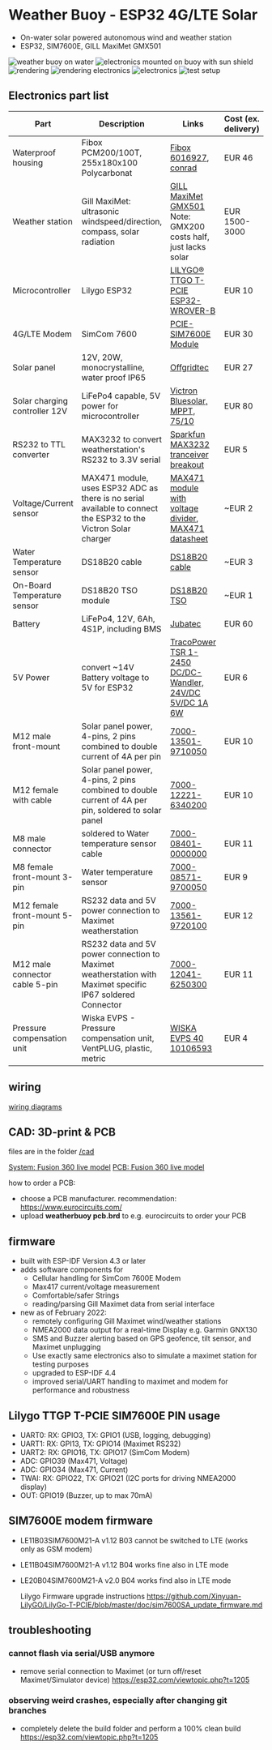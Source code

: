 # Weather Buoy - ESP32 4G/LTE Solar
* On-water solar powered autonomous wind and weather station
* ESP32, SIM7600E, GILL MaxiMet GMX501

<img src="weatherbuoy_onwater.jpg" alt="weather buoy on water">
<img src="electronics_on_buoy.jpg" alt="electronics mounted on buoy with sun shield">

<br>

<img src="rendering_mounted.png" alt="rendering">
<img src="rendering_electronics.png" alt="rendering electronics">
<img src="electronics.jpg" alt="electronics">
<img src="testsetup.jpg" alt="test setup"> 


## Electronics part list

| Part | Description | Links | Cost (ex. delivery) |
|-|-|-|-|
| Waterproof housing | Fibox PCM200/100T, 255x180x100 Polycarbonat | [Fibox 6016927](https://www.fibox.de//catalog/64/product/183/6016927_GER1.html), [conrad](https://www.conrad.at/de/p/fibox-pcm-200-100-t-6016927-universal-gehaeuse-255-x-180-x-100-polycarbonat-lichtgrau-ral-7035-1-st-521203.html) | EUR 46 |
| Weather station | Gill MaxiMet: ultrasonic windspeed/direction, compass, solar radiation | [GILL MaxiMet GMX501](http://gillinstruments.com/data/datasheets/1957-009%20Maximet-gmx501%20Iss%207.pdf) Note: GMX200 costs half, just lacks solar| EUR 1500-3000 |
| Microcontroller |  Lilygo ESP32 | [LILYGO® TTGO T-PCIE ESP32-WROVER-B](http://www.lilygo.cn/prod_view.aspx?TypeId=50044&Id=1313&FId=t3:50044:3) | EUR 10 |
| 4G/LTE Modem  | SimCom 7600 | [PCIE-SIM7600E Module](http://www.lilygo.cn/prod_view.aspx?TypeId=50044&Id=1313&FId=t3:50044:3)  |  EUR 30 |
| Solar panel | 12V, 20W, monocrystalline, water proof IP65 | [Offgridtec](https://www.offgridtec.com/en/offgridtec-20w-mono-solarpanel-12v.html)| EUR 27 |
| Solar charging controller 12V | LiFePo4 capable, 5V power for microcontroller | [Victron Bluesolar, MPPT, 75/10](https://www.victronenergy.com/solar-charge-controllers/mppt7510) | EUR 80 |
| RS232 to TTL converter | MAX3232 to convert weatherstation's RS232 to 3.3V serial | [Sparkfun MAX3232 tranceiver breakout](https://www.sparkfun.com/products/11189) | EUR 5 |
| Voltage/Current sensor | MAX471 module, uses ESP32 ADC as there is no serial available to connect the ESP32 to the Victron Solar charger  | [MAX471 module with voltage divider](https://www.aliexpress.com/w/wholesale-max471-module.html), [MAX471 datasheet](https://www.maximintegrated.com/en/products/analog/amplifiers/MAX471.html) | ~EUR 2 |
| Water Temperature sensor | DS18B20 cable | [DS18B20 cable](https://www.az-delivery.de/en/products/2er-set-ds18b20-mit-3m-kabel?variant=19385240518752) | ~EUR 3 |
| On-Board Temperature sensor | DS18B20 TSO module | [DS18B20 TSO](https://www.az-delivery.de/en/products/5ersetds18b20?_pos=2&_sid=9a9ed3862&_ss=r) | ~EUR 1
| Battery | LiFePo4, 12V, 6Ah, 4S1P, including BMS | [Jubatec](https://www.jubatec.net/lifepo4-akku-12v-6ah-mit-bms-batterie-management-system_4652) | EUR 60 |
| 5V Power | convert ~14V Battery voltage to 5V for ESP32 |  [TracoPower TSR 1-2450 DC/DC-Wandler, 24V/DC 5V/DC 1A 6W](https://www.tracopower.com/int/model/tsr-1-2450) | EUR 6 |
| M12 male front-mount | Solar panel power, 4-pins, 2 pins combined to double current of 4A per pin | [7000-13501-9710050](https://shop.murrelektronik.de/en/Connection-Technology/Flange-Connectors/Signal/M12-male-receptacle-A-cod-front-mount-7000-13501-9710050.html?listtype=search&searchparam=7000-13501-9710050) | EUR 10 |
| M12 female with cable | Solar panel power, 4-pins, 2 pins combined to double current of 4A per pin, soldered to solar panel | [7000-12221-6340200](https://shop.murrelektronik.de/en/Connection-Technology/With-open-ended-wires/Signal/M12-female-0-with-cable-7000-12221-6340200.html?listtype=search&searchparam=7000-12221-6340200&src=search&srchPage=1&perPage=10&pos=1) | EUR 10 |
| M8 male connector | soldered to Water temperature sensor cable | [7000-08401-0000000](https://shop.murrelektronik.de/en/Connection-Technology/Field-wireable/Signal/M8-MALE-0-FIELD-WIREABLE-SOLDER-PINS-7000-08401-0000000.html?listtype=search&searchparam=7000-08401-0000000&src=search&srchPage=1&perPage=10&pos=1) | EUR 11 |
| M8 female front-mount 3-pin | Water temperature sensor | [7000-08571-9700050](https://shop.murrelektronik.de/en/Connection-Technology/Flange-Connectors/Signal/M8-FEMALE-FLANGE-PLUG-A-CODED-FRONT-MOUNT-7000-08571-9700050.html?listtype=search&searchparam=7000-08571-9700050&src=search&srchPage=1&perPage=10&pos=1) | EUR 9 |
| M12 female front-mount 5-pin | RS232 data and 5V power connection to Maximet weatherstation | [7000-13561-9720100](https://shop.murrelektronik.de/en/Connection-Technology/Flange-Connectors/Signal/M12-female-receptacle-A-cod-front-mount-7000-13561-9720100.html?listtype=search&searchparam=7000-13561-9720100&src=search&srchPage=1&perPage=10&pos=1)| EUR 12 |
| M12 male connector cable 5-pin | RS232 data and 5V power connection to Maximet weatherstation with Maximet specific IP67 soldered Connector | [7000-12041-6250300](https://shop.murrelektronik.de/en/Connection-Technology/With-open-ended-wires/Signal/M12-male-0-with-cable-7000-12041-6250300.html?listtype=search&searchparam=7000-12041-6250300&src=search&srchPage=1&perPage=10&pos=1) | EUR 11 |
| Pressure compensation unit | Wiska EVPS - Pressure compensation unit, VentPLUG, plastic, metric | [WISKA EVPS 40 10106593](https://www.wiska.com/de/143/pde/10102369/evps-12.html) | EUR 4 |


## wiring
[wiring diagrams](wiring/readme.md)

## CAD: 3D-print & PCB

files are in the folder [/cad](cad)

[System: Fusion 360 live model](https://a360.co/3yyAmHY)
[PCB: Fusion 360 live model](https://a360.co/3zrHFRN)

how to order a PCB:
* choose a PCB manufacturer. recommendation: https://www.eurocircuits.com/ 
* upload __weatherbuoy pcb.brd__ to e.g. eurocircuits to order your PCB

## firmware
* built with ESP-IDF Version 4.3 or later
* adds software components for
  * Cellular handling for SimCom 7600E Modem
  * Max417 current/voltage measurement
  * Comfortable/safer Strings
  * reading/parsing Gill Maximet data from serial interface
* new as of February 2022:
  * remotely configuring Gill Maximet wind/weather stations
  * NMEA2000 data output for a real-time Display e.g. Garmin GNX130
  * SMS and Buzzer alerting based on GPS geofence, tilt sensor, and Maximet unplugging
  * Use exactly same electronics also to simulate a maximet station for testing purposes
  * upgraded to ESP-IDF 4.4
  * improved serial/UART handling to maximet and modem for performance and robustness

## Lilygo TTGP T-PCIE SIM7600E PIN usage
* UART0: RX: GPIO3, TX: GPIO1 (USB, logging, debugging)
* UART1: RX: GPI13, TX: GPIO14 (Maximet RS232)
* UART2: RX: GPIO16, TX: GPIO17 (SimCom Modem)
* ADC: GPIO39 (Max471, Voltage)
* ADC: GPIO34 (Max471, Current)
* TWAI: RX: GPIO22, TX: GPIO21 (I2C ports for driving NMEA2000 display)
* OUT: GPIO19 (Buzzer, up to max 70mA)

## SIM7600E modem firmware
* LE11B03SIM7600M21-A v1.12 B03 cannot be switched to LTE (works only as GSM modem) 
* LE11B04SIM7600M21-A v1.12 B04 works fine also in LTE mode
* LE20B04SIM7600M21-A v2.0  B04 works find also in LTE mode

  Lilygo Firmware upgrade instructions https://github.com/Xinyuan-LilyGO/LilyGo-T-PCIE/blob/master/doc/sim7600SA_update_firmware.md


## troubleshooting

### cannot flash via serial/USB anymore
* remove serial connection to Maximet (or turn off/reset Maximet/Simulator device)
  https://esp32.com/viewtopic.php?t=1205

### observing weird crashes, especially after changing git branches
* completely delete the build folder and perform a 100% clean build
 https://esp32.com/viewtopic.php?t=1205

